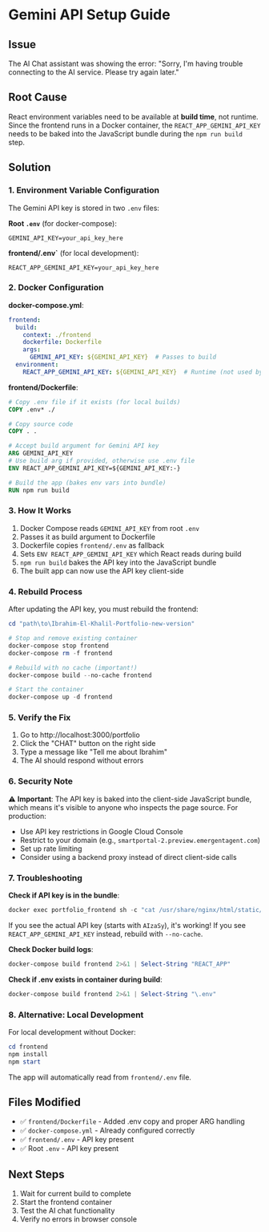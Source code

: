 # Gemini API Setup Guide

## Issue
The AI Chat assistant was showing the error: "Sorry, I'm having trouble connecting to the AI service. Please try again later."

## Root Cause
React environment variables need to be available at **build time**, not runtime. Since the frontend runs in a Docker container, the `REACT_APP_GEMINI_API_KEY` needs to be baked into the JavaScript bundle during the `npm run build` step.

## Solution

### 1. Environment Variable Configuration
The Gemini API key is stored in two `.env` files:

**Root `.env`** (for docker-compose):
```properties
GEMINI_API_KEY=your_api_key_here
```

**frontend/.env`** (for local development):
```properties
REACT_APP_GEMINI_API_KEY=your_api_key_here
```

### 2. Docker Configuration

**docker-compose.yml**:
```yaml
frontend:
  build:
    context: ./frontend
    dockerfile: Dockerfile
    args:
      GEMINI_API_KEY: ${GEMINI_API_KEY}  # Passes to build
  environment:
    REACT_APP_GEMINI_API_KEY: ${GEMINI_API_KEY}  # Runtime (not used by React)
```

**frontend/Dockerfile**:
```dockerfile
# Copy .env file if it exists (for local builds)
COPY .env* ./

# Copy source code
COPY . .

# Accept build argument for Gemini API key
ARG GEMINI_API_KEY
# Use build arg if provided, otherwise use .env file
ENV REACT_APP_GEMINI_API_KEY=${GEMINI_API_KEY:-}

# Build the app (bakes env vars into bundle)
RUN npm run build
```

### 3. How It Works
1. Docker Compose reads `GEMINI_API_KEY` from root `.env`
2. Passes it as build argument to Dockerfile
3. Dockerfile copies `frontend/.env` as fallback
4. Sets `ENV REACT_APP_GEMINI_API_KEY` which React reads during build
5. `npm run build` bakes the API key into the JavaScript bundle
6. The built app can now use the API key client-side

### 4. Rebuild Process
After updating the API key, you must rebuild the frontend:

```powershell
cd "path\to\Ibrahim-El-Khalil-Portfolio-new-version"

# Stop and remove existing container
docker-compose stop frontend
docker-compose rm -f frontend

# Rebuild with no cache (important!)
docker-compose build --no-cache frontend

# Start the container
docker-compose up -d frontend
```

### 5. Verify the Fix
1. Go to http://localhost:3000/portfolio
2. Click the "CHAT" button on the right side
3. Type a message like "Tell me about Ibrahim"
4. The AI should respond without errors

### 6. Security Note
⚠️ **Important**: The API key is baked into the client-side JavaScript bundle, which means it's visible to anyone who inspects the page source. For production:

- Use API key restrictions in Google Cloud Console
- Restrict to your domain (e.g., `smartportal-2.preview.emergentagent.com`)
- Set up rate limiting
- Consider using a backend proxy instead of direct client-side calls

### 7. Troubleshooting

**Check if API key is in the bundle**:
```powershell
docker exec portfolio_frontend sh -c "cat /usr/share/nginx/html/static/js/main.*.js | grep AIzaSy"
```

If you see the actual API key (starts with `AIzaSy`), it's working!
If you see `REACT_APP_GEMINI_API_KEY` instead, rebuild with `--no-cache`.

**Check Docker build logs**:
```powershell
docker-compose build frontend 2>&1 | Select-String "REACT_APP"
```

**Check if .env exists in container during build**:
```powershell
docker-compose build frontend 2>&1 | Select-String "\.env"
```

### 8. Alternative: Local Development
For local development without Docker:

```powershell
cd frontend
npm install
npm start
```

The app will automatically read from `frontend/.env` file.

## Files Modified
- ✅ `frontend/Dockerfile` - Added .env copy and proper ARG handling
- ✅ `docker-compose.yml` - Already configured correctly
- ✅ `frontend/.env` - API key present
- ✅ Root `.env` - API key present

## Next Steps
1. Wait for current build to complete
2. Start the frontend container
3. Test the AI chat functionality
4. Verify no errors in browser console
